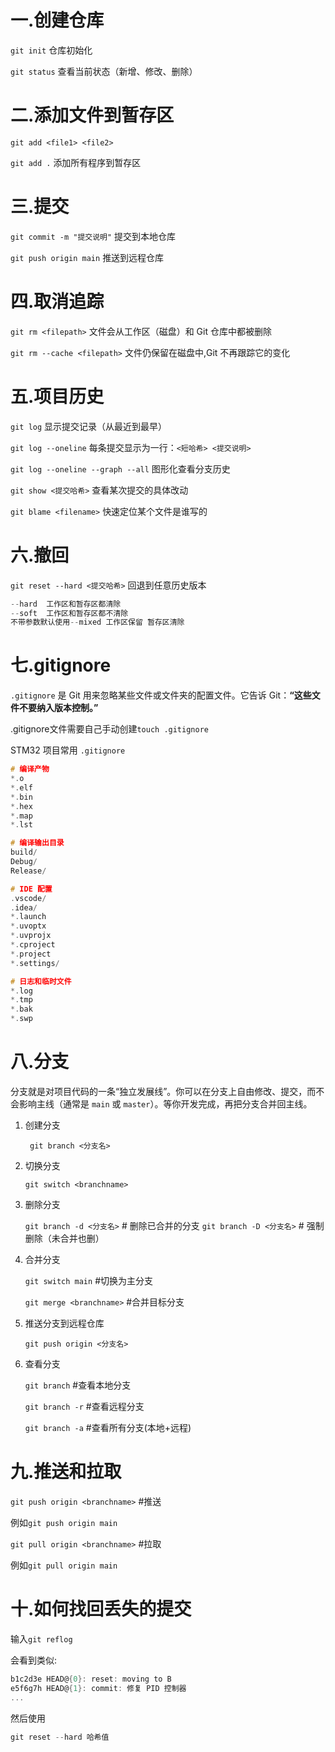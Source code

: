 # 一.创建仓库	

`git init` 仓库初始化

`git status` 查看当前状态（新增、修改、删除）

# 二.添加文件到暂存区

`git add <file1> <file2>` 

`git add .` 添加所有程序到暂存区

# 三.提交	

`git commit -m "提交说明"` 提交到本地仓库

`git push origin main` 推送到远程仓库

# 四.取消追踪

`git rm <filepath>` 文件会从工作区（磁盘）和 Git 仓库中都被删除

`git rm --cache <filepath>` 文件仍保留在磁盘中,Git 不再跟踪它的变化

# 五.项目历史

`git log` 显示提交记录（从最近到最早）

`git log --oneline` 每条提交显示为一行：`<短哈希> <提交说明>`

`git log --oneline --graph --all` 图形化查看分支历史

`git show <提交哈希>` 查看某次提交的具体改动

`git blame <filename>` 快速定位某个文件是谁写的

# 六.撤回

`git reset --hard <提交哈希>` 回退到任意历史版本

```c
--hard  工作区和暂存区都清除
--soft  工作区和暂存区都不清除
不带参数默认使用--mixed 工作区保留 暂存区清除 
```



# 七.gitignore

`.gitignore` 是 Git 用来忽略某些文件或文件夹的配置文件。它告诉 Git：**“这些文件不要纳入版本控制。”**

.gitignore文件需要自己手动创建`touch .gitignore` 

STM32 项目常用 `.gitignore`

```c
# 编译产物
*.o
*.elf
*.bin
*.hex
*.map
*.lst

# 编译输出目录
build/
Debug/
Release/

# IDE 配置
.vscode/
.idea/
*.launch
*.uvoptx
*.uvprojx
*.cproject
*.project
*.settings/

# 日志和临时文件
*.log
*.tmp
*.bak
*.swp
```

# 八.分支

分支就是对项目代码的一条“独立发展线”。你可以在分支上自由修改、提交，而不会影响主线（通常是 `main` 或 `master`）。等你开发完成，再把分支合并回主线。

1. 创建分支

   ` git branch <分支名>` 

2. 切换分支

   `git switch <branchname>` 

3. 删除分支

   `git branch -d <分支名>`      # 删除已合并的分支
   `git branch -D <分支名>`      # 强制删除（未合并也删）

4. 合并分支

   `git switch main` #切换为主分支

   `git merge <branchname>` #合并目标分支

5. 推送分支到远程仓库

   `git push origin <分支名>` 

6. 查看分支

   `git branch` #查看本地分支

   `git branch -r` #查看远程分支

   `git branch -a` #查看所有分支(本地+远程)

# 九.推送和拉取

`git push origin <branchname>` #推送

例如`git push origin main`

`git pull origin <branchname>` #拉取

例如`git pull origin main` 

# 十.如何找回丢失的提交

输入`git reflog` 

会看到类似:

```c
b1c2d3e HEAD@{0}: reset: moving to B
e5f6g7h HEAD@{1}: commit: 修复 PID 控制器
...
```

然后使用

```c
git reset --hard 哈希值
```



